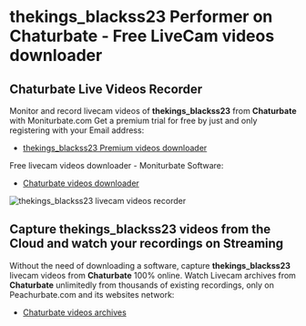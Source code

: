 # thekings_blackss23 Performer on Chaturbate - Free LiveCam videos downloader

## Chaturbate Live Videos Recorder

Monitor and record livecam videos of **thekings_blackss23** from **Chaturbate** with Moniturbate.com
Get a premium trial for free by just and only registering with your Email address:
* [thekings_blackss23 Premium videos downloader](https://moniturbate.com/request-demo-licence-key.html)

Free livecam videos downloader - Moniturbate Software:
* [Chaturbate videos downloader](https://moniturbate.com/moniturbate-download-software.html)

![thekings_blackss23 livecam videos recorder](https://peachurnet.com/templates/moniturbate-software.png)


## Capture thekings_blackss23 videos from the Cloud and watch your recordings on Streaming

Without the need of downloading a software, capture **thekings_blackss23** livecam videos from **Chaturbate** 100% online.
Watch Livecam archives from **Chaturbate** unlimitedly from thousands of existing recordings, only on Peachurbate.com and its websites network:
* [Chaturbate videos archives](https://peachurnet.com/)
